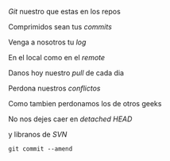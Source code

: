 

<p><em>Git</em> nuestro que estas en los repos<br/>

Comprimidos sean tus <em>commits</em><br/>

Venga a nosotros tu <em>log</em><br/>

En el local como en el <em>remote</em><br/>

Danos hoy nuestro <em>pull</em> de cada dia<br/>

Perdona nuestros <em>conflictos</em><br/>

Como tambien perdonamos los de otros geeks<br/>

No nos dejes caer en <em>detached HEAD</em><br/>

y libranos de <em>SVN</em><br/>

<code>git commit --amend</code></p>


